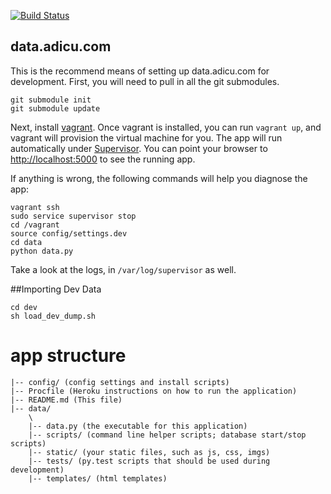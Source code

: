 
[![Build Status](https://travis-ci.org/adicu/data.adicu.com.png?branch=travis)](https://travis-ci.org/adicu/data.adicu.com)

data.adicu.com
---

This is the recommend means of setting up data.adicu.com for development.
First, you will need to pull in all the git submodules.

    git submodule init
    git submodule update

Next, install [vagrant](http://www.vagrantup.com/).
Once vagrant is installed, you can run `vagrant up`, and vagrant will provision the virtual machine for you.
The app will run automatically under [Supervisor](http://supervisord.org/).
You can point your browser to [http://localhost:5000](http://localhost:5000) to see the running app.

If anything is wrong, the following commands will help you diagnose the app:

    vagrant ssh
    sudo service supervisor stop
    cd /vagrant
    source config/settings.dev
    cd data
    python data.py

Take a look at the logs, in `/var/log/supervisor` as well.

##Importing Dev Data

    cd dev
    sh load_dev_dump.sh

# app structure

    |-- config/ (config settings and install scripts)
    |-- Procfile (Heroku instructions on how to run the application)
    |-- README.md (This file)
    |-- data/
        \
        |-- data.py (the executable for this application)
        |-- scripts/ (command line helper scripts; database start/stop scripts)
        |-- static/ (your static files, such as js, css, imgs)
        |-- tests/ (py.test scripts that should be used during development)
        |-- templates/ (html templates)

